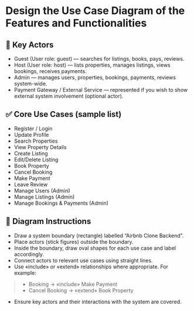 # Design the Use Case Diagram of the Features and Functionalities

## 🎯 Key Actors

- Guest (User role: guest) — searches for listings, books, pays, reviews.
- Host (User role: host) — lists properties, manages listings, views bookings, receives payments.
- Admin — manages users, properties, bookings, payments, reviews system-wide.
- Payment Gateway / External Service — represented if you wish to show external system involvement (optional actor).

## ✅ Core Use Cases (sample list)

- Register / Login
- Update Profile
- Search Properties
- View Property Details
- Create Listing
- Edit/Delete Listing
- Book Property
- Cancel Booking
- Make Payment
- Leave Review
- Manage Users (Admin)
- Manage Listings (Admin)
- Manage Bookings & Payments (Admin)

## 📐 Diagram Instructions

- Draw a system boundary (rectangle) labelled “Airbnb Clone Backend”.
- Place actors (stick figures) outside the boundary.
- Inside the boundary, draw oval shapes for each use case and label accordingly.
- Connect actors to relevant use cases using straight lines.
- Use «include» or «extend» relationships where appropriate. For example:

> - Booking → «include» Make Payment
> - Cancel Booking → «extend» Book Property

- Ensure key actors and their interactions with the system are covered.
